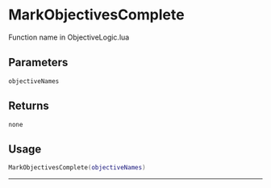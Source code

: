 # MarkObjectivesComplete
Function name in ObjectiveLogic.lua
## Parameters
`objectiveNames`
## Returns
`none`
## Usage
```lua
MarkObjectivesComplete(objectiveNames)
```
---
